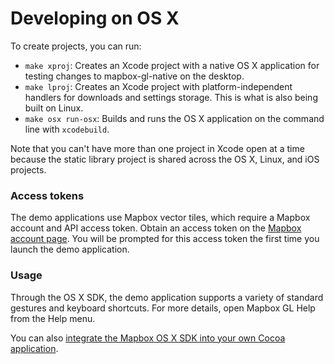 # Developing on OS X

To create projects, you can run:

- `make xproj`: Creates an Xcode project with a native OS X application for testing changes to mapbox-gl-native on the desktop.
- `make lproj`: Creates an Xcode project with platform-independent handlers for downloads and settings storage. This is what is also being built on Linux.
- `make osx run-osx`: Builds and runs the OS X application on the command line with `xcodebuild`.

Note that you can't have more than one project in Xcode open at a time because the static library project is shared across the OS X, Linux, and iOS projects.

### Access tokens

The demo applications use Mapbox vector tiles, which require a Mapbox account and API access token. Obtain an access token on the [Mapbox account page](https://www.mapbox.com/studio/account/tokens/). You will be prompted for this access token the first time you launch the demo application.

### Usage

Through the OS X SDK, the demo application supports a variety of standard gestures and keyboard shortcuts. For more details, open Mapbox GL Help from the Help menu.

You can also [integrate the Mapbox OS X SDK into your own Cocoa application](BUILD_OSX.md).
